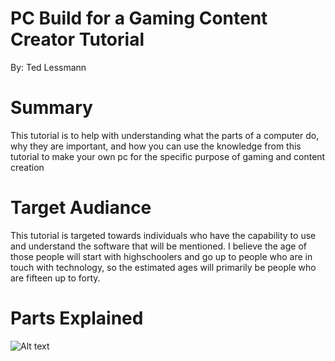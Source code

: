 # PC Build for a Gaming Content Creator Tutorial
By: Ted Lessmann


# Summary
This tutorial is to help with understanding what the parts of a computer do, why they are important,
and how you can use the knowledge from this tutorial to make your own pc for the specific purpose of
gaming and content creation

# Target Audiance
This tutorial is targeted towards individuals who have the capability to use and understand the software
that will be mentioned. I believe the age of those people will start with highschoolers and go up to people who
are in touch with technology, so the estimated ages will primarily be people who are fifteen up to forty.

# Parts Explained
![Alt text](https://example.com/path/to/your/gif.gif)
